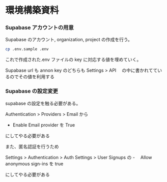 # 環境構築資料

### Supabase アカウントの用意

Supabase のアカウント, organization, project の作成を行う。

```bash
cp .env.sample .env
```

これで作成された.env ファイルの key に対応する値を埋めていく。

Supabase url も annon key のどちらも Settings > API 　の中に書かれてているのでその値を利用する

### Supabase の設定変更

supabase の設定を触る必要がある。

Authentication > Providers > Email から

- Enable Email provider を True

にしてやる必要がある

また、匿名認証を行うため

Settings > Authentication > Auth Settings > User Signups の -　 Allow anonymous sign-ins を true

にしてやる必要がある
